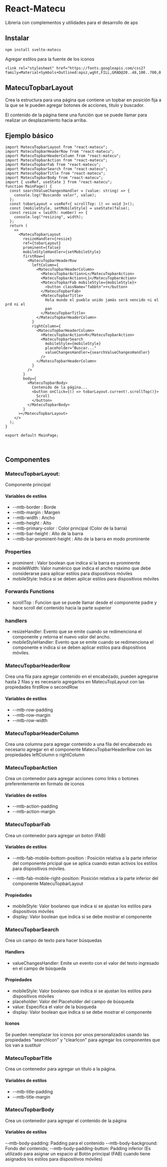 # React-Matecu

Libreria con complementos y utilidades para el desarrollo de aps

## Instalar

    npm install svelte-matecu

Agregar estilos para la fuente de los iconos

```
<link rel="stylesheet" href="https://fonts.googleapis.com/css2?family=Material+Symbols+Outlined:opsz,wght,FILL,GRAD@20..48,100..700,0..1,-50..200"/>
```

## MatecuTopbarLayout

Crea la estructura para una página que contiene un topbar en posición fija a la que se le pueden agregar botones de acciones, titulo y buscador.

El contenido de la página tiene una función que se puede llamar para realizar un desplazamiento hacia arriba.

## Ejemplo básico

```
import MatecuTopbarLayout from "react-matecu";
import MatecuTopbarHeaderRow from "react-matecu";
import MatecuTopbarHeaderColumn from "react-matecu";
import MatecuTopbarAction from "react-matecu";
import MatecuTopbarFab from "react-matecu";
import MatecuTopbarSearch from "react-matecu";
import MatecuTopbarTitle from "react-matecu";
import MatecuTopbarBody from "react-matecu";
import { useRef, useState } from "react-matecu";
function MainPage() {
  const searchValueChangesHandler = (value: string) => {
    console.log("Buscando valor", value);
  };
  const tobarLayout = useRef<{ scrollTop: () => void }>();
  const [mobileStyle, setMobileStyle] = useState(false);
  const resize = (width: number) => {
    console.log("resizing", width);
  };
  return (
    <>
      <MatecuTopbarLayout
        resizeHandler={resize}
        ref={tobarLayout}
        prominent={false}
        mobileStyleHandler={setMobileStyle}
        firstRow={
          <MatecuTopbarHeaderRow
            leftColumn={
              <MatecuTopbarHeaderColumn>
                <MatecuTopbarAction>L</MatecuTopbarAction>
                <MatecuTopbarAction>L1</MatecuTopbarAction>
                <MatecuTopbarFab mobileStyle={mobileStyle}>
                  <button className="fabbtn">+</button>
                </MatecuTopbarFab>
                <MatecuTopbarTitle>
                  Hola mundo el pueblo unido jamás será vencido ni el prd ni el
                  pan
                </MatecuTopbarTitle>
              </MatecuTopbarHeaderColumn>
            }
            rightColumn={
              <MatecuTopbarHeaderColumn>
                <MatecuTopbarAction>R</MatecuTopbarAction>
                <MatecuTopbarSearch
                  mobileStyle={mobileStyle}
                  placeholder="Buscar..."
                  valueChangesHandler={searchValueChangesHandler}
                />
              </MatecuTopbarHeaderColumn>
            }
          />
        }
        body={
          <MatecuTopbarBody>
            Contenido de la página...
            <button onClick={() => tobarLayout.current!.scrollTop()}>
              Scroll
            </button>
          </MatecuTopbarBody>
        }
      ></MatecuTopbarLayout>
    </>
  );
}

export default MainPage;



```

## Componentes

### MatecuTopbarLayout:

Componente principal

#### Variables de estilos

- --mtb-border : Borde
- --mtb-margin : Margen
- --mtb-width : Ancho
- --mtb-height : Alto
- --mtb-primary-color : Color principal (Color de la barra)
- --mtb-bar-height : Alto de la barra
- --mtb-bar-prominent-height : Alto de la barra en modo prominente

### Properties

- prominent : Valor boolean que indica si la barra es prominente
- mobileWidth: Valor numérico que indica el ancho máximo que debe considerarse para aplicar estilos para dispositivos móviles
- mobileStyle: Indica si se deben aplicar estilos para dispositivos móviles

### Forwards Functions

- scrollTop : Funcion que se puede llamar desde el componente padre y hace scroll del contenido hacia la parte superior

### handlers

- resizeHandler: Evento que se emite cuando se redimenciona el componente y retorna el nuevo valor del ancho.
- mobileStyleHandler: Evento que se emite cuando se redimenciona el componente e indica si se deben aplicar estilos para dispositivos móviles.

### MatecuTopbarHeaderRow

Crea una fila para agregar contenido en el encabezado, pueden agregarse hasta 2 filas y es necesario agregarlos en MatecuTopLayout con las propiedades firstRow o secondRow

#### Variables de estilos

- --mtb-row-padding
- --mtb-row-margin
- --mtb-row-width

### MatecuTopbarHeaderColumn

Crea una columna para agregar contenido a una fila del encabezado es necesario agregar en el componente MatecuTopbarHeaderRow con las propiedades leftColumn o rightColumn

### MatecuTopbarAction

Crea un contenedor para agregar acciones como links o botones preferentemente en formato de iconos

#### Variables de estilos

- --mtb-action-padding
- --mtb-action-margin

### MatecuTopbarFab

Crea un contenedor para agregar un boton (FAB)

#### Variables de estilos

- --mtb-fab-mobile-bottom-position : Posición relativa a la parte inferior del componente pricipal que se aplica cuando estan activos los estilos para dispositivos móviles.

- --mtb-fab-mobile-right-position: Posición relativa a la parte inferior del componente MatecuTopbarLayout

#### Propiedades

- mobileStyle: Valor boolaneo que indica si se ajustan los estilos para dispositivos móviles
- display: Valor boolean que indica si se debe mostrar el componente

### MatecuTopbarSearch

Crea un campo de texto para hacer búsquedas

#### Handlers

- valueChangesHandler: Emite un evento con el valor del texto ingresado en el campo de búsqueda

#### Propiedades

- mobileStyle: Valor boolaneo que indica si se ajustan los estilos para dispositivos móviles
- placeholder: Valor del Placeholder del campo de búsqueda
- value: Especifica el valor de la búsqueda
- display: Valor boolean que indica si se debe mostrar el componente

#### Iconos

Se pueden reemplazar los iconos por unos personalizados usando las propiedades "searchIcon" y "clearIcon" para agregar los componentes que los van a sustituir

### MatecuTopbarTitle

Crea un contenedor para agregar un título a la página.

#### Variables de estilos

- --mtb-title-padding
- --mtb-title-margin

### MatecuTopbarBody

Crea un contenedor para agregar el contenido de la página

#### Variables de estilos

--mtb-body-padding: Padding para el contenido
--mtb-body-background: Fondo del contenido;
--mtb-body-padding-button: Padding inferior (Es utilizado para asignar un espacio al Botón principal (FAB) cuando tiene asignados los estilos para dispositivos móviles)
